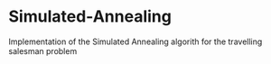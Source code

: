 # Simulated-Annealing
Implementation of the Simulated Annealing algorith for the travelling salesman problem

